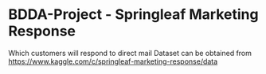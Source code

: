 # BDDA-Project - Springleaf Marketing Response
Which customers will respond to direct mail
Dataset can be obtained from https://www.kaggle.com/c/springleaf-marketing-response/data
